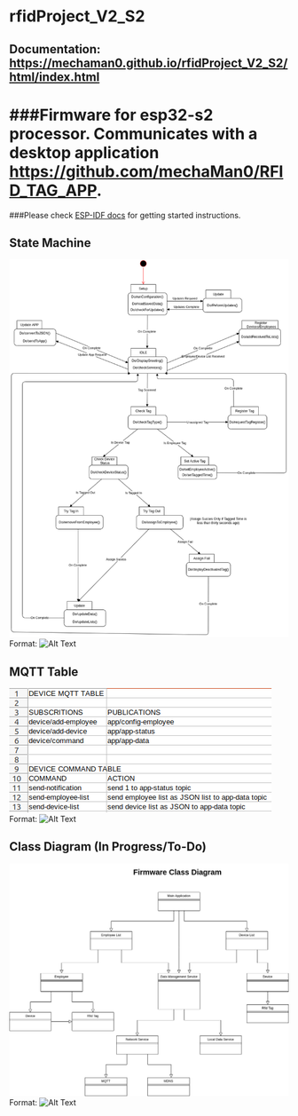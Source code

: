 # rfidProject_V2_S2

## Documentation: https://mechaman0.github.io/rfidProject_V2_S2/html/index.html

###Firmware for esp32-s2 processor. Communicates with a desktop application https://github.com/mechaMan0/RFID_TAG_APP. 
====================
###Please check [ESP-IDF docs](https://docs.espressif.com/projects/esp-idf/en/latest/get-started/index.html) for getting started instructions.

## State Machine
![GitHub Logo](/images/state-machine-firmware.png)
Format: ![Alt Text](url)

## MQTT Table 
![GitHub Logo](/images/mqtt-table2.png)
Format: ![Alt Text](url)

## Class Diagram (In Progress/To-Do)
![GitHub Logo](/images/FirmwareClassDiagram.png)
Format: ![Alt Text](url)


